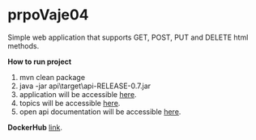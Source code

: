 # prpoVaje04

Simple web application that supports GET, POST, PUT and DELETE html methods.


**How to run project**
1. mvn clean package
2. java -jar api\target\api-RELEASE-0.7.jar
3. application will be accessible [here](http://localhost:8083/v1/professors/ "http://localhost:8083/v1/professors/").
3. topics will be accessible [here](http://localhost:8083/v1/topics/ "http://localhost:8083/v1/topics/").
4. open api documentation will be accessible [here](http://localhost:8083/api-specs/v1/openapi.json "http://localhost:8083/api-specs/v1/openapi.json").

**DockerHub** [link](https://hub.docker.com/orgs/prpo51/repositories "https://hub.docker.com/orgs/prpo51/repositories").

